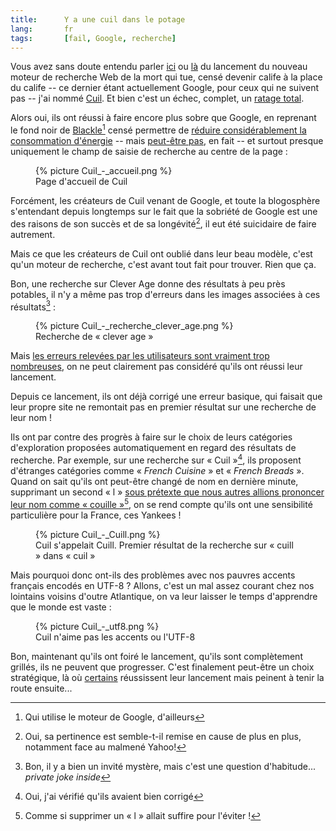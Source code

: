 ```yaml
---
title:      Y a une cuil dans le potage
lang:       fr
tags:       [fail, Google, recherche]
---
```


Vous avez sans doute entendu parler [ici](http://fr.techcrunch.com/2008/07/28/lancement-officiel-de-cuil-avec-120-milliards-de-pages-indexees-google-a-t-il-de-quoi-trembler/) ou [là](http://www.accessoweb.com/Cuil-le-moteur-de-recherche-qui-veut-concurrencer-Google_a3817.html) du lancement du nouveau moteur de recherche Web de la mort qui tue, censé devenir calife à la place du calife -- ce dernier étant actuellement Google, pour ceux qui ne suivent pas -- j'ai nommé [Cuil](http://www.cuil.com/). Et bien c'est un échec, complet, un [ratage total](http://fr.techcrunch.com/2008/07/30/cuil-pas-encore-sicool-que-cela-ou-comment-rater-son-lancement/).


Alors oui, ils ont réussi à faire encore plus sobre que Google, en reprenant le fond noir de [Blackle](http://www.blackle.com/)[^1] censé permettre de [réduire considérablement la consommation d'énergie](http://www.blackle.com/about/) -- mais [peut-être pas](http://googleblog.blogspot.com/2007/08/is-black-new-green.html), en fait -- et surtout presque uniquement le champ de saisie de recherche au centre de la page :

<figure>
  {% picture Cuil_-_accueil.png %}
  <figcaption>
  Page d'accueil de Cuil
  </figcaption>
</figure>


Forcément, les créateurs de Cuil venant de Google, et toute la blogosphère s'entendant depuis longtemps sur le fait que la sobriété de Google est une des raisons de son succès et de sa longévité[^2], il eut été suicidaire de faire autrement.

Mais ce que les créateurs de Cuil ont oublié dans leur beau modèle, c'est qu'un moteur de recherche, c'est avant tout fait pour trouver. Rien que ça.

Bon, une recherche sur Clever Age donne des résultats à peu près potables, il n'y a même pas trop d'erreurs dans les images associées à ces résultats[^3] :

<figure>
  {% picture Cuil_-_recherche_clever_age.png %}
  <figcaption>
  Recherche de « clever age »
  </figcaption>
</figure>


Mais [les erreurs relevées par les utilisateurs sont vraiment trop nombreuses](http://www.twine.com/item/11c7xndns-5l/cuil-not-the-apple-of-search), on ne peut clairement pas considéré qu'ils ont réussi leur lancement.

Depuis ce lancement, ils ont déjà corrigé une erreur basique, qui faisait que leur propre site ne remontait pas en premier résultat sur une recherche de leur nom !

Ils ont par contre des progrès à faire sur le choix de leurs catégories d'exploration proposées automatiquement en regard des résultats de recherche. Par exemple, sur une recherche sur « Cuil »[^4], ils proposent d'étranges catégories comme « *French Cuisine* » et « *French Breads* ». Quand on sait qu'ils ont peut-être changé de nom en dernière minute, supprimant un second « l » [sous prétexte que nous autres allions prononcer leur nom comme « couille »](http://www.appscout.com/2008/07/cuil_and_the_rumor_of_the_fren_1.php)[^5], on se rend compte qu'ils ont une sensibilité particulière pour la France, ces Yankees !

<figure>
  {% picture Cuil_-_Cuill.png %}
  <figcaption>
  Cuil s'appelait Cuill. Premier résultat de la recherche sur « cuill » dans « cuil »
  </figcaption>
</figure>


Mais pourquoi donc ont-ils des problèmes avec nos pauvres accents français encodés en UTF-8 ? Allons, c'est un mal assez courant chez nos lointains voisins d'outre Atlantique, on va leur laisser le temps d'apprendre que le monde est vaste :

<figure>
  {% picture Cuil_-_utf8.png %}
  <figcaption>
  Cuil n'aime pas les accents ou l'UTF-8
  </figcaption>
</figure>


Bon, maintenant qu'ils ont foiré le lancement, qu'ils sont complètement grillés, ils ne peuvent que progresser. C'est finalement peut-être un choix stratégique, là où [certains](http://twitter.com/) réussissent leur lancement mais peinent à tenir la route ensuite...


[^1]: Qui utilise le moteur de Google, d'ailleurs

[^2]: Oui, sa pertinence est semble-t-il remise en cause de plus en plus, notamment face au malmené Yahoo!

[^3]: Bon, il y a bien un invité mystère, mais c'est une question d'habitude... *private joke inside*

[^4]: Oui, j'ai vérifié qu'ils avaient bien corrigé

[^5]: Comme si supprimer un « l » allait suffire pour l'éviter !

